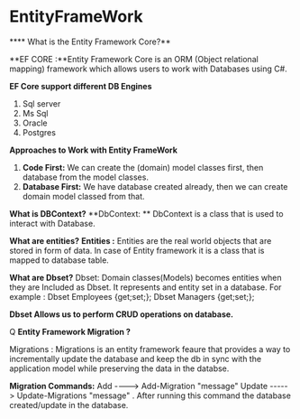 # EntityFrameWork
**** What is the Entity Framework Core?**

**EF CORE :**Entity Framework Core is an ORM (Object relational mapping) framework which allows users to work with Databases using C#.


**EF Core support different DB Engines**
1. Sql server
2. Ms Sql
3. Oracle
4. Postgres

**Approaches to Work with Entity FrameWork**
1. **Code First:** We can create the (domain) model classes first, then database from the model classes.
2. **Database First:** We have database created already, then we can create domain model classed from that.

**What is DBContext?**
**DbContext: ** DbContext is a class that is used to interact with Database.

**What are entities?**
**Entities :** Entities are the real world objects that are stored in form of data.
In case of Entity framework it is a class that is mapped to database table.

**What are Dbset?**
Dbset: Domain classes(Models) becomes entities when they are Included as Dbset. It represents and entity set in a database.
For example : Dbset<Employee> Employees {get;set;};
              Dbset<Manager> Managers {get;set;};

**Dbset Allows us to perform CRUD operations on database.**


Q  **Entity Framework Migration ?**

Migrations : Migrations is an entity framework feaure that provides a way to incrementally update the database and keep the db in sync with the application model
while preserving the data in the databse.

**Migration Commands:**
Add ----> Add-Migration "message"
Update -----> Update-Migrations "message" . After running this command the database created/update in the database.



